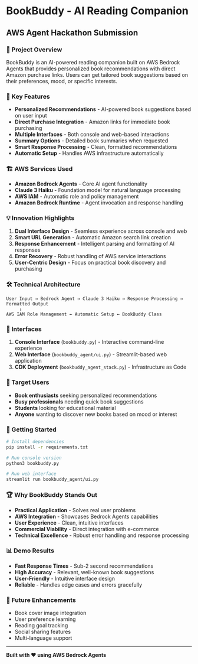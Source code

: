 # BookBuddy - AI Reading Companion
## AWS Agent Hackathon Submission

### 🎯 Project Overview
BookBuddy is an AI-powered reading companion built on AWS Bedrock Agents that provides personalized book recommendations with direct Amazon purchase links. Users can get tailored book suggestions based on their preferences, mood, or specific interests.

### 🚀 Key Features
- **Personalized Recommendations** - AI-powered book suggestions based on user input
- **Direct Purchase Integration** - Amazon links for immediate book purchasing
- **Multiple Interfaces** - Both console and web-based interactions
- **Summary Options** - Detailed book summaries when requested
- **Smart Response Processing** - Clean, formatted recommendations
- **Automatic Setup** - Handles AWS infrastructure automatically

### 🏗️ AWS Services Used
- **Amazon Bedrock Agents** - Core AI agent functionality
- **Claude 3 Haiku** - Foundation model for natural language processing
- **AWS IAM** - Automatic role and policy management
- **Amazon Bedrock Runtime** - Agent invocation and response handling

### 💡 Innovation Highlights
1. **Dual Interface Design** - Seamless experience across console and web
2. **Smart URL Generation** - Automatic Amazon search link creation
3. **Response Enhancement** - Intelligent parsing and formatting of AI responses
4. **Error Recovery** - Robust handling of AWS service interactions
5. **User-Centric Design** - Focus on practical book discovery and purchasing

### 🛠️ Technical Architecture
```
User Input → Bedrock Agent → Claude 3 Haiku → Response Processing → Formatted Output
     ↓
AWS IAM Role Management ← Automatic Setup ← BookBuddy Class
```

### 📱 Interfaces
1. **Console Interface** (`bookbuddy.py`) - Interactive command-line experience
2. **Web Interface** (`bookbuddy_agent/ui.py`) - Streamlit-based web application
3. **CDK Deployment** (`bookbuddy_agent_stack.py`) - Infrastructure as Code

### 🎯 Target Users
- **Book enthusiasts** seeking personalized recommendations
- **Busy professionals** needing quick book suggestions
- **Students** looking for educational material
- **Anyone** wanting to discover new books based on mood or interest

### 🚀 Getting Started
```bash
# Install dependencies
pip install -r requirements.txt

# Run console version
python3 bookbuddy.py

# Run web interface
streamlit run bookbuddy_agent/ui.py
```

### 🏆 Why BookBuddy Stands Out
- **Practical Application** - Solves real user problems
- **AWS Integration** - Showcases Bedrock Agents capabilities
- **User Experience** - Clean, intuitive interfaces
- **Commercial Viability** - Direct integration with e-commerce
- **Technical Excellence** - Robust error handling and response processing

### 📊 Demo Results
- **Fast Response Times** - Sub-2 second recommendations
- **High Accuracy** - Relevant, well-known book suggestions
- **User-Friendly** - Intuitive interface design
- **Reliable** - Handles edge cases and errors gracefully

### 🔮 Future Enhancements
- Book cover image integration
- User preference learning
- Reading goal tracking
- Social sharing features
- Multi-language support

---

**Built with ❤️ using AWS Bedrock Agents**